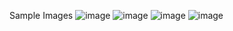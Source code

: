 Sample Images
![image](https://user-images.githubusercontent.com/97228857/208226499-31d244f0-0ada-4c4b-a972-669274031872.png)
![image](https://user-images.githubusercontent.com/97228857/208226509-5c3889c2-3ce4-4a7a-a923-37fb3621d8ca.png)
![image](https://user-images.githubusercontent.com/97228857/208226542-d6e8c963-226e-449f-8934-ecafe148c1e9.png)
![image](https://user-images.githubusercontent.com/97228857/208226572-15d461cc-d9ca-45ed-bbb9-7dff8305411d.png)

